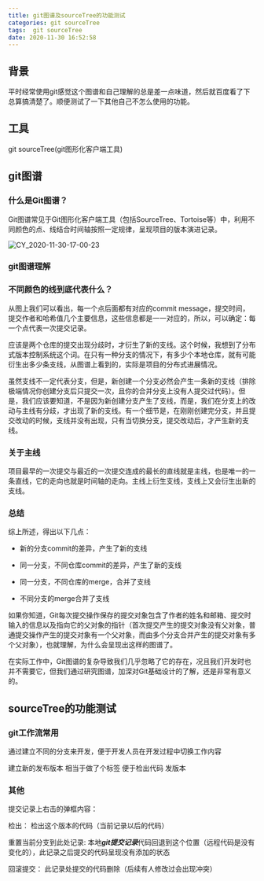 ```yaml
---
title: git图谱及sourceTree的功能测试
categories: git sourceTree
tags:  git sourceTree
date: 2020-11-30 16:52:58
---
```


## 背景

平时经常使用git感觉这个图谱和自己理解的总是差一点味道，然后就百度看了下总算搞清楚了。顺便测试了一下其他自己不怎么使用的功能。

## 工具

git sourceTree(git图形化客户端工具)

## git图谱

### 什么是Git图谱？

Git图谱常见于Git图形化客户端工具（包括SourceTree、Tortoise等）中，利用不同颜色的点、线结合时间轴按照一定规律，呈现项目的版本演进记录。

![CY_2020-11-30-17-00-23](https://s3.ax1x.com/2020/11/30/DRGdZq.png)

### git图谱理解

### 不同颜色的线到底代表什么？

从图上我们可以看出，每一个点后面都有对应的commit message，提交时间，提交作者和哈希值几个主要信息，这些信息都是一一对应的，所以，可以确定：每一个点代表一次提交记录。

应该是两个仓库的提交出现分歧时，才衍生了新的支线。这个时候，我想到了分布式版本控制系统这个词。在只有一种分支的情况下，有多少个本地仓库，就有可能衍生出多少条支线，从图谱上看到的，实际是项目的分布式进展情况。

虽然支线不一定代表分支，但是，新创建一个分支必然会产生一条新的支线（排除极端情况你创建分支后只提交一次，且你的合并分支上没有人提交过代码）。但是，我们应该要知道，不是因为新创建分支产生了支线，而是，我们在分支上的改动与主线有分歧，才出现了新的支线。有一个细节是，在刚刚创建完分支，并且提交改动的时候，支线并没有出现，只有当切换分支，提交改动后，才产生新的支线。

### 关于主线

项目最早的一次提交与最近的一次提交连成的最长的直线就是主线，也是唯一的一条直线，它的走向也就是时间轴的走向。主线上衍生支线，支线上又会衍生出新的支线。

### 总结

综上所述，得出以下几点：

- 新的分支commit的差异，产生了新的支线

- 同一分支，不同仓库commit的差异，产生了新的支线

- 同一分支，不同仓库的merge，合并了支线

- 不同分支的merge合并了支线

如果你知道，Git每次提交操作保存的提交对象包含了作者的姓名和邮箱、提交时输入的信息以及指向它的父对象的指针（首次提交产生的提交对象没有父对象，普通提交操作产生的提交对象有一个父对象，而由多个分支合并产生的提交对象有多个父对象），也就理解，为什么会呈现出这样的图谱了。

在实际工作中，Git图谱的复杂导致我们几乎忽略了它的存在，况且我们开发时也并不需要它，但我们通过研究图谱，加深对Git基础设计的了解，还是非常有意义的。

## sourceTree的功能测试

### git工作流常用

通过建立不同的分支来开发，便于开发人员在开发过程中切换工作内容

建立新的发布版本 相当于做了个标签 便于检出代码 发版本

### 其他

提交记录上右击的弹框内容：

检出： 检出这个版本的代码（当前记录以后的代码）

重置当前分支到此处记录:  本地***git提交记录***代码回退到这个位置（远程代码是没有变化的），此记录之后提交的代码呈现没有添加的状态

回滚提交： 此记录处提交的代码删除（后续有人修改过会出现冲突）
